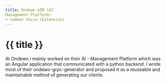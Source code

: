 ```yaml
---
title: Ondewo AIM (AI
Management Platform)
+ Common Voice (Extension)
---
```


<h1>{{ title }}</h1>
<p>
    At Ondewo i mainly worked on their AI - Management Platform which
    was an Angular application that communicated with a python backend.
    I wrote most of their ondewo-grpc-generator and proposed it as a
    reuseable and maintainable method of generating our clients.
</p>
